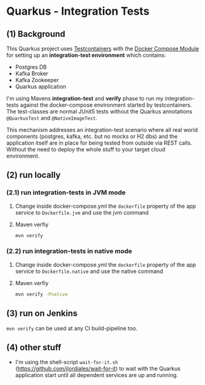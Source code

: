 # Quarkus - Integration Tests

## (1) Background 

This Quarkus project uses [Testcontainers](https://www.testcontainers.org) with the [Docker Compose Module](https://www.testcontainers.org/modules/docker_compose/) for setting up an **integration-test environment** which contains:

* Postgres DB
* Kafka Broker
* Kafka Zookeeper
* Quarkus application

I'm using Mavens **integration-test** and **verify** phase to run my integration-tests against the docker-compose environment started by testcontainers. The test-classes are normal JUnit5 tests without the Quarkus annotations ``@QuarkusTest`` and ``@NativeImageTest``. 

This mechanism addresses an integration-test scenario where all real world components (postgres, kafka, etc. but no mocks or H2 dbs) and the application itself are in place for being tested from outside via REST calls. Without the need to deploy the whole stuff to your target cloud environment.

## (2) run locally

### (2.1) run integration-tests in JVM mode

1. Change inside docker-compose.yml the ``dockerfile`` property of the app service to ``Dockerfile.jvm`` and use the jvm command

2. Maven verfiy

    ```bash
    mvn verify
    ```

### (2.2) run integration-tests in native mode

1. Change inside docker-compose.yml the ``dockerfile`` property of the app service to ``Dockerfile.native`` and use the native command

2. Maven verfiy

    ```bash
    mvn verify -Pnative
    ```

## (3) run on Jenkins

``mvn verify`` can be used at any CI build-pipeline too.

## (4) other stuff

* I'm using the shell-script ``wait-for-it.sh`` (https://github.com/jlordiales/wait-for-it) to wait with the Quarkus application start until all dependent services are up and running.